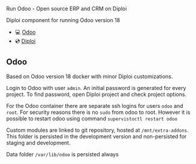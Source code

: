 Run Odoo - Open source ERP and CRM on Diploi

Diploi component for running Odoo version 18

- 💻 [Odoo](https://www.odoo.com/)
- 💿 [Diploi](https://www.diploi.com)

## Odoo

Based on Odoo version 18 docker with minor Diploi customizations.

Login to Odoo with user `admin`. An initial password is generated for every project. To find password, open Diploi project and check project options.

For the Odoo container there are separate ssh logins for users `odoo` and `root`. For security reasons there is no `sudo` from odoo to root. However
it is possible to restart odoo using command `supervistoctl restart odoo`

Custom modules are linked to git repository, hosted at `/mnt/extra-addons`. This folder is persisted
in the development version and non-persisted for staging and development.

Data folder `/var/lib/odoo` is persisted always
